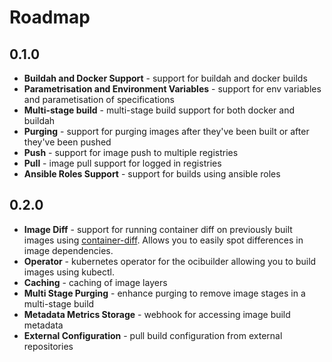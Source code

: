 # Roadmap

## 0.1.0

* **Buildah and Docker Support** - support for buildah and docker builds
* **Parametrisation and Environment Variables** - support for env variables and parametisation of specifications
* **Multi-stage build** - multi-stage build support for both docker and buildah
* **Purging** - support for purging images after they've been built or after they've been pushed
* **Push** - support for image push to multiple registries
* **Pull** - image pull support for logged in registries
* **Ansible Roles Support** - support for builds using ansible roles

## 0.2.0

* **Image Diff** - support for running container diff on previously built images using [container-diff](https://github.com/GoogleContainerTools/container-diff).
Allows you to easily spot differences in image dependencies.
* **Operator** - kubernetes operator for the ocibuilder allowing you to build images using kubectl.
* **Caching** - caching of image layers
* **Multi Stage Purging** - enhance purging to remove image stages in a multi-stage build
* **Metadata Metrics Storage** - webhook for accessing image build metadata
* **External Configuration** - pull build configuration from external repositories
